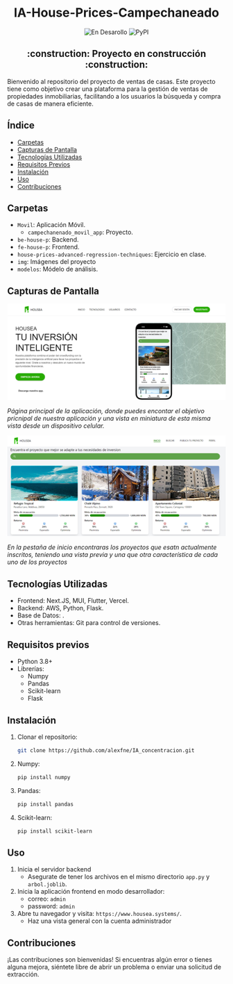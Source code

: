 <h1 align="center"> IA-House-Prices-Campechaneado </h1> 
<div align="center">
  
![En Desarollo](https://img.shields.io/badge/STATUS-EN%20DESAROLLO-green)
![PyPI](https://img.shields.io/pypi/v/customtkinter)

</div>
<h2 align="center">
:construction: Proyecto en construcción :construction:
</h2>

Bienvenido al repositorio del proyecto de ventas de casas. Este proyecto tiene como objetivo crear una plataforma para la gestión de ventas de propiedades inmobiliarias, facilitando a los usuarios la búsqueda y compra de casas de manera eficiente.

## Índice

- [Carpetas](#carpetas)
- [Capturas de Pantalla](#capturas-de-pantalla)
- [Tecnologías Utilizadas](#tecnologías-utilizadas)
- [Requisitos Previos](#requisitos-previos)
- [Instalación](#instalación)
- [Uso](#uso)
- [Contribuciones](#contribuciones)

## Carpetas

- `Movil`: Aplicación Móvil.
    - `campechanenado_movil_app`: Proyecto.
- `be-house-p`: Backend.
- `fe-house-p`: Frontend.
- `house-prices-advanced-regression-techniques`: Ejercicio en clase.
- `img`: Imágenes del proyecto
- `modelos`: Módelo de análisis.

## Capturas de Pantalla

![Landing Page](img/Housea.png) 

*Página principal de la aplicación, donde puedes encontar el objetivo pricnipal de nuestra aplicación y una vista en miniatura de esta misma vista desde un dispositivo celular.*

![Inicio de la página web](img/Housea_inicio.png)

*En la pestaña de inicio encontraras los proyectos que esatn actualmente inscritos, teniendo una vista previa y una que otra característica de cada uno de los proyectos*

## Tecnologías Utilizadas

- Frontend: Next.JS, MUI, Flutter, Vercel.
- Backend: AWS, Python, Flask.
- Base de Datos: .
- Otras herramientas: Git para control de versiones.

## Requisitos previos

- Python 3.8+
- Librerías:
    - Numpy
    - Pandas
    - Scikit-learn
    - Flask

## Instalación

1. Clonar el repositorio:
   ```bash
   git clone https://github.com/alexfne/IA_concentracion.git
   ```
   
2. Numpy:
   ```bash
   pip install numpy
   ```
   
4. Pandas:
   ```bash
   pip install pandas
   ```
   
5. Scikit-learn:
   ```bash
   pip install scikit-learn
   ```

## Uso

1. Inicia el servidor backend
   - Asegurate de tener los archivos en el mismo directorio `app.py` y `arbol.joblib`.
2. Inicia la aplicación frontend en modo desarrollador:
   - correo: `admin`
   - password: `admin`
3. Abre tu navegador y visita: `https://www.housea.systems/`.
   - Haz una vista general con la cuenta administrador 


## Contribuciones

¡Las contribuciones son bienvenidas! Si encuentras algún error o tienes alguna mejora, siéntete libre de abrir un problema o enviar una solicitud de extracción.
